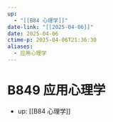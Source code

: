 ```yaml
---
up:
  - "[[B84 心理学]]"
date-link: "[[2025-04-06]]"
date: 2025-04-06
ctime-p: 2025-04-06T21:36:30
aliases:
  - 应用心理学
---
```


# B849 应用心理学

- up: [[B84 心理学]]
